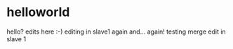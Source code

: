 # helloworld
hello?
edits here :-)
editing in slave1
again
and... again!
testing merge
edit in slave 1
